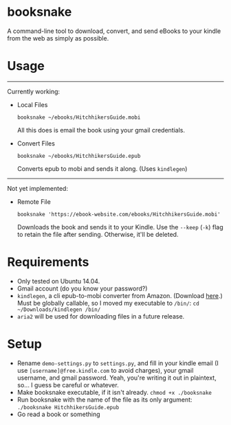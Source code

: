 # booksnake
A command-line tool to download, convert, and send eBooks to your kindle from the web as simply as possible.

# Usage

----------------
Currently working:

- Local Files
    ```
    booksnake ~/ebooks/HitchhikersGuide.mobi
    ```
    All this does is email the book using your gmail credentials.

- Convert Files
    ```
    booksnake ~/ebooks/HitchhikersGuide.epub
    ```
    Converts epub to mobi and sends it along. (Uses `kindlegen`)


-----------------
Not yet implemented:

- Remote File
    ```
    booksnake 'https://ebook-website.com/ebooks/HitchhikersGuide.mobi'
    ```
    Downloads the book and sends it to your Kindle. Use the `--keep` (`-k`) flag to retain the file after sending. Otherwise, it'll be deleted.


# Requirements

- Only tested on Ubuntu 14.04.
- Gmail account (do you know your password?)
- `kindlegen`, a cli epub-to-mobi converter from Amazon. (Download [here](http://www.amazon.com/gp/feature.html?docId=1000765211).) Must be globally callable, so I moved my executable to `/bin/`: `cd ~/Downloads/kindlegen /bin/`
- `aria2` will be used for downloading files in a future release.

# Setup
- Rename `demo-settings.py` to `settings.py`, and fill in your kindle email (I use `[username]@free.kindle.com` to avoid charges), your gmail username, and gmail password. Yeah, you're writing it out in plaintext, so... I guess be careful or whatever.
- Make booksnake executable, if it isn't already. `chmod +x ./booksnake`
- Run booksnake with the name of the file as its only argument: `./booksnake HitchhikersGuide.epub`
- Go read a book or something
